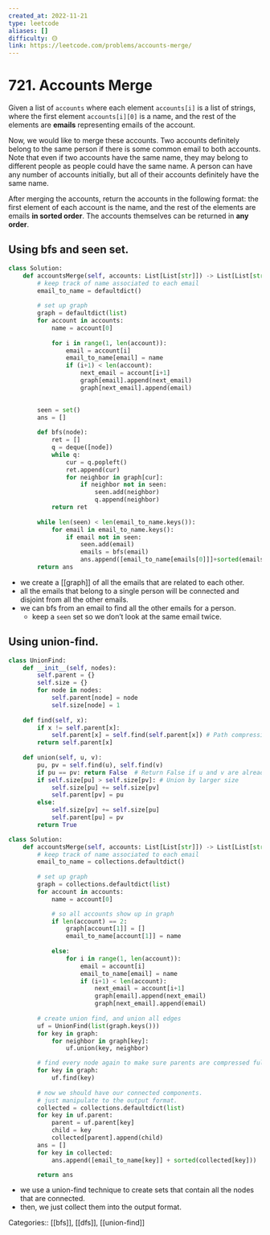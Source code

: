 ```yaml
---
created_at: 2022-11-21
type: leetcode
aliases: []
difficulty: 🟡
link: https://leetcode.com/problems/accounts-merge/
---
```


# 721. Accounts Merge

Given a list of `accounts` where each element `accounts[i]` is a list of strings, where the first element `accounts[i][0]` is a name, and the rest of the elements are **emails** representing emails of the account.

Now, we would like to merge these accounts. Two accounts definitely belong to the same person if there is some common email to both accounts. Note that even if two accounts have the same name, they may belong to different people as people could have the same name. A person can have any number of accounts initially, but all of their accounts definitely have the same name.

After merging the accounts, return the accounts in the following format: the first element of each account is the name, and the rest of the elements are emails **in sorted order**. The accounts themselves can be returned in **any order**.

## Using bfs and seen set.

```python
class Solution:
    def accountsMerge(self, accounts: List[List[str]]) -> List[List[str]]:
        # keep track of name associated to each email
        email_to_name = defaultdict()
        
        # set up graph
        graph = defaultdict(list)
        for account in accounts:
            name = account[0]
            
            for i in range(1, len(account)):
                email = account[i]
                email_to_name[email] = name
                if (i+1) < len(account):
                    next_email = account[i+1]
                    graph[email].append(next_email)
                    graph[next_email].append(email)
             

        seen = set()
        ans = []
                    
        def bfs(node):
            ret = []
            q = deque([node])
            while q:
                cur = q.popleft()
                ret.append(cur)
                for neighbor in graph[cur]:
                    if neighbor not in seen:
                        seen.add(neighbor)
                        q.append(neighbor)
            return ret
        
        while len(seen) < len(email_to_name.keys()):
            for email in email_to_name.keys():
                if email not in seen:
                    seen.add(email)
                    emails = bfs(email)
                    ans.append([email_to_name[emails[0]]]+sorted(emails))
        return ans
```

- we create a [[graph]] of all the emails that are related to each other.
- all the emails that belong to a single person will be connected and disjoint from all the other emails.
- we can bfs from an email to find all the other emails for a person.
	- keep a `seen` set so we don’t look at the same email twice.

## Using union-find.

```python
class UnionFind:
    def __init__(self, nodes):
        self.parent = {}
        self.size = {}
        for node in nodes:
            self.parent[node] = node
            self.size[node] = 1
        
    def find(self, x):
        if x != self.parent[x]:
            self.parent[x] = self.find(self.parent[x]) # Path compression
        return self.parent[x]
    
    def union(self, u, v):
        pu, pv = self.find(u), self.find(v)
        if pu == pv: return False  # Return False if u and v are already union
        if self.size[pu] > self.size[pv]: # Union by larger size
            self.size[pu] += self.size[pv]
            self.parent[pv] = pu
        else:
            self.size[pv] += self.size[pu]
            self.parent[pu] = pv
        return True

class Solution:
    def accountsMerge(self, accounts: List[List[str]]) -> List[List[str]]:
        # keep track of name associated to each email
        email_to_name = collections.defaultdict()
        
        # set up graph
        graph = collections.defaultdict(list)
        for account in accounts:
            name = account[0]

            # so all accounts show up in graph
            if len(account) == 2:
                graph[account[1]] = []
                email_to_name[account[1]] = name
            
            else:
                for i in range(1, len(account)):
                    email = account[i]
                    email_to_name[email] = name
                    if (i+1) < len(account):
                        next_email = account[i+1]
                        graph[email].append(next_email)
                        graph[next_email].append(email)
        
        # create union find, and union all edges
        uf = UnionFind(list(graph.keys()))
        for key in graph:
            for neighbor in graph[key]:
                uf.union(key, neighbor)

        # find every node again to make sure parents are compressed fully
        for key in graph:
            uf.find(key)
        
        # now we should have our connected components.
        # just manipulate to the output format.
        collected = collections.defaultdict(list)
        for key in uf.parent:
            parent = uf.parent[key]
            child = key
            collected[parent].append(child)
        ans = []
        for key in collected:
            ans.append([email_to_name[key]] + sorted(collected[key]))

        return ans
```

- we use a union-find technique to create sets that contain all the nodes that are connected.
- then, we just collect them into the output format.

Categories:: [[bfs]], [[dfs]], [[union-find]]
